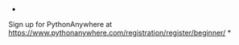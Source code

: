 
* 
Sign up for PythonAnywhere at https://www.pythonanywhere.com/registration/register/beginner/
* 
